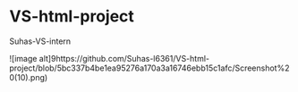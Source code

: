 # VS-html-project
Suhas-VS-intern

![image alt]9https://github.com/Suhas-l6361/VS-html-project/blob/5bc337b4be1ea95276a170a3a16746ebb15c1afc/Screenshot%20(10).png)
